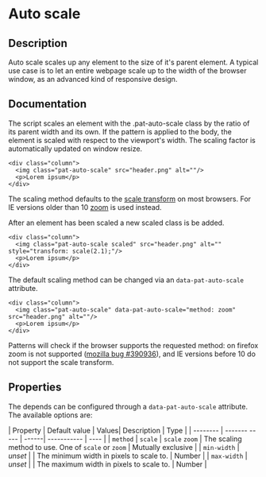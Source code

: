 # Auto scale

## Description
Auto scale scales up any element to the size of it's parent element. A typical use case is to let an entire webpage scale up to the width of the browser window, as an advanced kind of responsive design.

## Documentation

The script scales an element with the .pat-auto-scale class by the ratio
of its parent width and its own. If the pattern is applied to the body,
the element is scaled with respect to the viewport's width. The scaling
factor is automatically updated on window resize.

    <div class="column">
      <img class="pat-auto-scale" src="header.png" alt=""/>
      <p>Lorem ipsum</p>
    </div>

The scaling method defaults to the [scale
transform](http://www.w3.org/TR/css3-2d-transforms/#two-d-transform-functions)
on most browsers. For IE versions older than 10
[zoom](http://msdn.microsoft.com/en-us/library/ms531189(VS.85).aspx) is
used instead.

After an element has been scaled a new scaled class is be added.

    <div class="column">
      <img class="pat-auto-scale scaled" src="header.png" alt="" style="transform: scale(2.1);"/>
      <p>Lorem ipsum</p>
    </div>

The default scaling method can be changed via an `data-pat-auto-scale`
attribute.

    <div class="column">
      <img class="pat-auto-scale" data-pat-auto-scale="method: zoom" src="header.png" alt=""/>
      <p>Lorem ipsum</p>
    </div>

Patterns will check if the browser supports the requested method: on
firefox zoom is not supported ([mozilla bug
\#390936](https://bugzilla.mozilla.org/show_bug.cgi?id=390936)), and IE
versions before 10 do not support the scale transform.

Properties
----------

The depends can be configured through a `data-pat-auto-scale` attribute.
The available options are:

| Property | Default value | Values| Description | Type |
| -------- | ------- ----- | ------| ----------- | ---- |
| `method` | `scale` | `scale` `zoom` | The scaling method to use. One of `scale` or `zoom` | Mutually exclusive |
| `min-width` | *unset* | | The minimum width in pixels to scale to. | Number |
| `max-width` | *unset* | | The maximum width in pixels to scale to. | Number |

